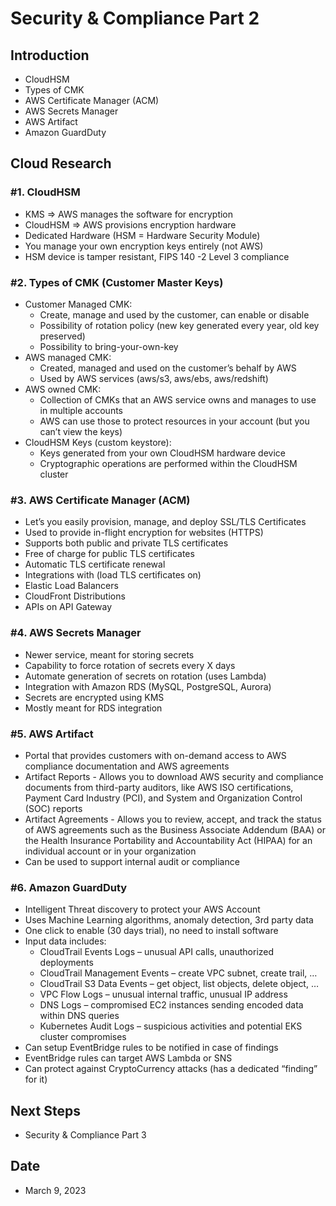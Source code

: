 # Security & Compliance Part 2


## Introduction


- CloudHSM 
- Types of CMK
- AWS Certificate Manager (ACM)
- AWS Secrets Manager
- AWS Artifact
- Amazon GuardDuty


## Cloud Research


### #1. CloudHSM


- KMS => AWS manages the software for encryption
- CloudHSM => AWS provisions encryption hardware
- Dedicated Hardware (HSM = Hardware Security Module)
- You manage your own encryption keys entirely (not AWS)
- HSM device is tamper resistant, FIPS 140 -2 Level 3 compliance


### #2. Types of CMK (Customer Master Keys)


- Customer Managed CMK:
    - Create, manage and used by the customer, can enable or disable
    - Possibility of rotation policy (new key generated every year, old key preserved)
    - Possibility to bring-your-own-key
- AWS managed CMK:
    - Created, managed and used on the customer’s behalf by AWS
    - Used by AWS services (aws/s3, aws/ebs, aws/redshift)
- AWS owned CMK:
    - Collection of CMKs that an AWS service owns and manages to use in multiple accounts
    - AWS can use those to protect resources in your account (but you can’t view the keys)
- CloudHSM Keys (custom keystore):
    - Keys generated from your own CloudHSM hardware device
    - Cryptographic operations are performed within the CloudHSM cluster


### #3. AWS Certificate Manager (ACM)


- Let’s you easily provision, manage, and deploy SSL/TLS Certificates
- Used to provide in-flight encryption for websites (HTTPS)
- Supports both public and private TLS certificates
- Free of charge for public TLS certificates
- Automatic TLS certificate renewal
- Integrations with (load TLS certificates on)
- Elastic Load Balancers
- CloudFront Distributions
- APIs on API Gateway


### #4. AWS Secrets Manager


- Newer service, meant for storing secrets
- Capability to force rotation of secrets every X days
- Automate generation of secrets on rotation (uses Lambda)
- Integration with Amazon RDS (MySQL, PostgreSQL, Aurora)
- Secrets are encrypted using KMS
- Mostly meant for RDS integration


### #5. AWS Artifact


- Portal that provides customers with on-demand access to AWS compliance documentation and AWS agreements
- Artifact Reports - Allows you to download AWS security and compliance documents from third-party auditors, like AWS ISO certifications, Payment Card Industry (PCI), and System and Organization Control (SOC) reports
- Artifact Agreements - Allows you to review, accept, and track the status of AWS agreements such as the Business Associate Addendum (BAA) or the Health Insurance Portability and Accountability Act (HIPAA) for an individual account or in your organization
- Can be used to support internal audit or compliance


### #6. Amazon GuardDuty


- Intelligent Threat discovery to protect your AWS Account
- Uses Machine Learning algorithms, anomaly detection, 3rd party data
- One click to enable (30 days trial), no need to install software
- Input data includes:
    - CloudTrail Events Logs – unusual API calls, unauthorized deployments
     - CloudTrail Management Events – create VPC subnet, create trail, …
     - CloudTrail S3 Data Events – get object, list objects, delete object, …
    - VPC Flow Logs – unusual internal traffic, unusual IP address
    - DNS Logs – compromised EC2 instances sending encoded data within DNS queries
    - Kubernetes Audit Logs – suspicious activities and potential EKS cluster compromises
- Can setup EventBridge rules to be notified in case of findings
- EventBridge rules can target AWS Lambda or SNS
- Can protect against CryptoCurrency attacks (has a dedicated “finding” for it)


## Next Steps


- Security & Compliance Part 3 


## Date


- March 9, 2023

